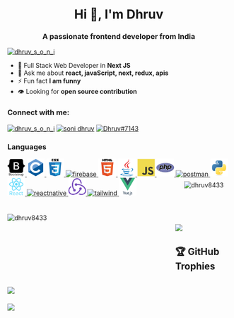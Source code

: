 <h1 align="center">Hi 👋, I'm Dhruv</h1>
<h3 align="center">A passionate frontend developer from India</h3>
<p align="left"> <a href="https://twitter.com/dhruv_s_o_n_i" target="blank"><img src="https://img.shields.io/twitter/follow/dhruv_s_o_n_i?logo=twitter&style=for-the-badge" alt="dhruv_s_o_n_i" /></a> </p>

- 🌱 Full Stack Web Developer in **Next JS**
- 💬 Ask me about **react, javaScript, next, redux, apis**
- ⚡ Fun fact **I am funny**
- 👁️ Looking for **open source contribution**


<h3 align="left">Connect with me:</h3>
<p align="left">
<a href="https://twitter.com/dhruv_s_o_n_i" target="blank"><img align="center" src="https://raw.githubusercontent.com/rahuldkjain/github-profile-readme-generator/master/src/images/icons/Social/twitter.svg" alt="dhruv_s_o_n_i" height="30" width="40" /></a>
<a href="https://www.linkedin.com/in/soni-dhruv-6b2338230" target="blank"><img align="center" src="https://raw.githubusercontent.com/rahuldkjain/github-profile-readme-generator/master/src/images/icons/Social/linked-in-alt.svg" alt="soni dhruv" height="30" width="40" /></a>
<a href="https://discord.gg/Dhruv#7143" target="blank"><img align="center" src="https://raw.githubusercontent.com/rahuldkjain/github-profile-readme-generator/master/src/images/icons/Social/discord.svg" alt="Dhruv#7143" height="30" width="40" /></a>
</p>
<h3 aling="left">Languages </h3>
<p align="left"> <a href="https://getbootstrap.com" target="_blank" rel="noreferrer"> <img src="https://raw.githubusercontent.com/devicons/devicon/master/icons/bootstrap/bootstrap-plain-wordmark.svg" alt="bootstrap" width="40" height="40"/> </a> <a href="https://www.cprogramming.com/" target="_blank" rel="noreferrer"> <img src="https://raw.githubusercontent.com/devicons/devicon/master/icons/c/c-original.svg" alt="c" width="40" height="40"/> </a> <a href="https://www.w3schools.com/css/" target="_blank" rel="noreferrer"> <img src="https://raw.githubusercontent.com/devicons/devicon/master/icons/css3/css3-original-wordmark.svg" alt="css3" width="40" height="40"/> </a> <a href="https://firebase.google.com/" target="_blank" rel="noreferrer"> <img src="https://www.vectorlogo.zone/logos/firebase/firebase-icon.svg" alt="firebase" width="40" height="40"/> </a> <a href="https://www.w3.org/html/" target="_blank" rel="noreferrer"> <img src="https://raw.githubusercontent.com/devicons/devicon/master/icons/html5/html5-original-wordmark.svg" alt="html5" width="40" height="40"/> </a> <a href="https://www.java.com" target="_blank" rel="noreferrer"> <img src="https://raw.githubusercontent.com/devicons/devicon/master/icons/java/java-original.svg" alt="java" width="40" height="40"/> </a> <a href="https://developer.mozilla.org/en-US/docs/Web/JavaScript" target="_blank" rel="noreferrer"> <img src="https://raw.githubusercontent.com/devicons/devicon/master/icons/javascript/javascript-original.svg" alt="javascript" width="40" height="40"/> </a> <a href="https://www.php.net" target="_blank" rel="noreferrer"> <img src="https://raw.githubusercontent.com/devicons/devicon/master/icons/php/php-original.svg" alt="php" width="40" height="40"/> </a> <a href="https://postman.com" target="_blank" rel="noreferrer"> <img src="https://www.vectorlogo.zone/logos/getpostman/getpostman-icon.svg" alt="postman" width="40" height="40"/> </a> <a href="https://www.python.org" target="_blank" rel="noreferrer"> <img src="https://raw.githubusercontent.com/devicons/devicon/master/icons/python/python-original.svg" alt="python" width="40" height="40"/> </a> <a href="https://reactjs.org/" target="_blank" rel="noreferrer"> <img src="https://raw.githubusercontent.com/devicons/devicon/master/icons/react/react-original-wordmark.svg" alt="react" width="40" height="40"/> </a> <a href="https://reactnative.dev/" target="_blank" rel="noreferrer"> <img src="https://reactnative.dev/img/header_logo.svg" alt="reactnative" width="40" height="40"/> </a> <a href="https://redux.js.org" target="_blank" rel="noreferrer"> <img src="https://raw.githubusercontent.com/devicons/devicon/master/icons/redux/redux-original.svg" alt="redux" width="40" height="40"/> </a> <a href="https://tailwindcss.com/" target="_blank" rel="noreferrer"> <img src="https://www.vectorlogo.zone/logos/tailwindcss/tailwindcss-icon.svg" alt="tailwind" width="40" height="40"/> </a> <a href="https://vuejs.org/" target="_blank" rel="noreferrer"> <img src="https://raw.githubusercontent.com/devicons/devicon/master/icons/vuejs/vuejs-original-wordmark.svg" alt="vuejs" width="40" height="40"/> </a> </p>

<p>
<img align="left" src="https://github-readme-stats.vercel.app/api?username=dhruv8433&theme=radical&hide_border=false&include_all_commits=false&count_private=false" style="height:156px;margin-top:25px; width:380px" alt="dhruv8433" />
<img align="center" src="https://github-readme-streak-stats.herokuapp.com/?user=dhruv8433&theme=radical" style="height:156px; width:380px; margin-top:-100px; margin-left:20px" alt="dhruv8433" />
</p> <br>
<img src="https://user-images.githubusercontent.com/114583978/236886703-44cf836c-caef-4cfa-b810-7f7397c9a93b.svg" />

## 🏆 GitHub Trophies
![](https://github-profile-trophy.vercel.app/?username=dhruv8433&theme=radical&no-frame=false&no-bg=false&margin-w=4)
---
[![](https://visitcount.itsvg.in/api?id=dhruv8433&icon=1&color=0)](https://visitcount.itsvg.in)
<!-- <img src="https://visitcount.itsvg.in/api?id=dhruv8433&icon=1&color=0)](https://visitcount.itsvg.in" /> -->

